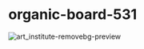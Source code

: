 # organic-board-531

![art_institute-removebg-preview](https://user-images.githubusercontent.com/114987574/228273267-f8670dfe-429a-418e-aaac-42c98ae55e4a.png)
